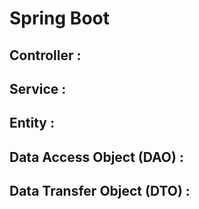 
# Spring Boot 

## Controller :

## Service :

## Entity :

## Data Access Object (DAO) :

## Data Transfer Object (DTO) :

